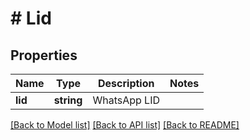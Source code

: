 # # Lid

## Properties

Name | Type | Description | Notes
------------ | ------------- | ------------- | -------------
**lid** | **string** | WhatsApp LID |

[[Back to Model list]](../../README.md#models) [[Back to API list]](../../README.md#endpoints) [[Back to README]](../../README.md)

